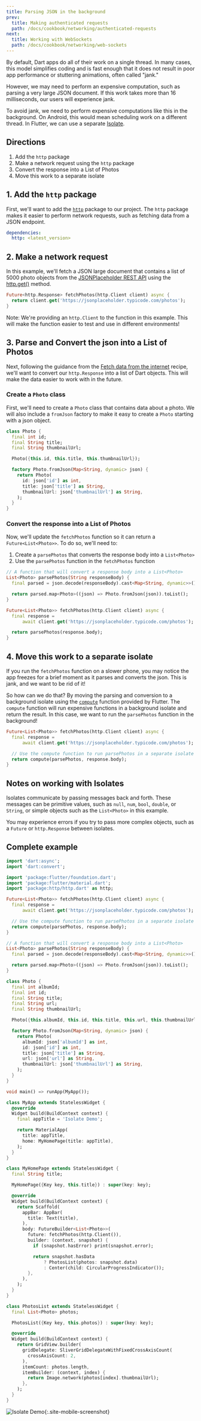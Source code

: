 ```yaml
---
title: Parsing JSON in the background
prev:
  title: Making authenticated requests
  path: /docs/cookbook/networking/authenticated-requests
next:
  title: Working with WebSockets
  path: /docs/cookbook/networking/web-sockets
---
```


By default, Dart apps do all of their work on a single thread. In many cases,
this model simplifies coding and is fast enough that it does not result in
poor app performance or stuttering animations, often called "jank."

However, we may need to perform an expensive computation, such as parsing a
very large JSON document. If this work takes more than 16 milliseconds, our
users will experience jank.

To avoid jank, we need to perform expensive computations like this in the
background. On Android, this would mean scheduling work on a different thread.
In Flutter, we can use a separate [Isolate](https://docs.flutter.io/flutter/dart-isolate/Isolate-class.html).

## Directions

  1. Add the `http` package
  2. Make a network request using the `http` package
  3. Convert the response into a List of Photos
  4. Move this work to a separate isolate

## 1. Add the `http` package

First, we'll want to add the [`http`](https://pub.dartlang.org/packages/http)
package to our project. The `http` package makes it easier to perform network
requests, such as fetching data from a JSON endpoint.

```yaml
dependencies:
  http: <latest_version>
```

## 2. Make a network request

In this example, we'll fetch a JSON large document that contains a list of 5000
photo objects from the [JSONPlaceholder REST API](https://jsonplaceholder.typicode.com)
using the [http.get()]({{site.pub-api}}/http/latest/http/get.html)
method.

<!-- skip -->
```dart
Future<http.Response> fetchPhotos(http.Client client) async {
  return client.get('https://jsonplaceholder.typicode.com/photos');
}
```

Note: We're providing an `http.Client` to the function in this example. This
will make the function easier to test and use in different environments!

## 3. Parse and Convert the json into a List of Photos

Next, following the guidance from the [Fetch data from the internet](/docs/cookbook/networking/fetch-data/)
recipe, we'll want to convert our `http.Response` into a list of Dart objects.
This will make the data easier to work with in the future.

### Create a `Photo` class

First, we'll need to create a `Photo` class that contains data about a photo.
We will also include a `fromJson` factory to make it easy to create a `Photo`
starting with a json object.

<!-- skip -->
```dart
class Photo {
  final int id;
  final String title;
  final String thumbnailUrl;

  Photo({this.id, this.title, this.thumbnailUrl});

  factory Photo.fromJson(Map<String, dynamic> json) {
    return Photo(
      id: json['id'] as int,
      title: json['title'] as String,
      thumbnailUrl: json['thumbnailUrl'] as String,
    );
  }
}
```

### Convert the response into a List of Photos

Now, we'll update the `fetchPhotos` function so it can return a
`Future<List<Photo>>`. To do so, we'll need to:

  1. Create a `parsePhotos` that converts the response body into a `List<Photo>`
  2. Use the `parsePhotos` function in the `fetchPhotos` function

<!-- skip -->
```dart
// A function that will convert a response body into a List<Photo>
List<Photo> parsePhotos(String responseBody) {
  final parsed = json.decode(responseBody).cast<Map<String, dynamic>>();

  return parsed.map<Photo>((json) => Photo.fromJson(json)).toList();
}

Future<List<Photo>> fetchPhotos(http.Client client) async {
  final response =
      await client.get('https://jsonplaceholder.typicode.com/photos');

  return parsePhotos(response.body);
}
```

## 4. Move this work to a separate isolate

If you run the `fetchPhotos` function on a slower phone, you may notice the app
freezes for a brief moment as it parses and converts the json. This is jank,
and we want to be rid of it!

So how can we do that? By moving the parsing and conversion to a background
isolate using the [`compute`](https://docs.flutter.io/flutter/foundation/compute.html)
function provided by Flutter. The `compute` function will run expensive
functions in a background isolate and return the result. In this case, we want
to run the `parsePhotos` function in the background!

<!-- skip -->
```dart
Future<List<Photo>> fetchPhotos(http.Client client) async {
  final response =
      await client.get('https://jsonplaceholder.typicode.com/photos');

  // Use the compute function to run parsePhotos in a separate isolate
  return compute(parsePhotos, response.body);
}
```

## Notes on working with Isolates

Isolates communicate by passing messages back and forth. These messages can
be primitive values, such as `null`, `num`, `bool`, `double`, or `String`, or
simple objects such as the `List<Photo>` in this example.

You may experience errors if you try to pass more complex objects, such as
a `Future` or `http.Response` between isolates.

## Complete example

```dart
import 'dart:async';
import 'dart:convert';

import 'package:flutter/foundation.dart';
import 'package:flutter/material.dart';
import 'package:http/http.dart' as http;

Future<List<Photo>> fetchPhotos(http.Client client) async {
  final response =
      await client.get('https://jsonplaceholder.typicode.com/photos');

  // Use the compute function to run parsePhotos in a separate isolate
  return compute(parsePhotos, response.body);
}

// A function that will convert a response body into a List<Photo>
List<Photo> parsePhotos(String responseBody) {
  final parsed = json.decode(responseBody).cast<Map<String, dynamic>>();

  return parsed.map<Photo>((json) => Photo.fromJson(json)).toList();
}

class Photo {
  final int albumId;
  final int id;
  final String title;
  final String url;
  final String thumbnailUrl;

  Photo({this.albumId, this.id, this.title, this.url, this.thumbnailUrl});

  factory Photo.fromJson(Map<String, dynamic> json) {
    return Photo(
      albumId: json['albumId'] as int,
      id: json['id'] as int,
      title: json['title'] as String,
      url: json['url'] as String,
      thumbnailUrl: json['thumbnailUrl'] as String,
    );
  }
}

void main() => runApp(MyApp());

class MyApp extends StatelessWidget {
  @override
  Widget build(BuildContext context) {
    final appTitle = 'Isolate Demo';

    return MaterialApp(
      title: appTitle,
      home: MyHomePage(title: appTitle),
    );
  }
}

class MyHomePage extends StatelessWidget {
  final String title;

  MyHomePage({Key key, this.title}) : super(key: key);

  @override
  Widget build(BuildContext context) {
    return Scaffold(
      appBar: AppBar(
        title: Text(title),
      ),
      body: FutureBuilder<List<Photo>>(
        future: fetchPhotos(http.Client()),
        builder: (context, snapshot) {
          if (snapshot.hasError) print(snapshot.error);

          return snapshot.hasData
              ? PhotosList(photos: snapshot.data)
              : Center(child: CircularProgressIndicator());
        },
      ),
    );
  }
}

class PhotosList extends StatelessWidget {
  final List<Photo> photos;

  PhotosList({Key key, this.photos}) : super(key: key);

  @override
  Widget build(BuildContext context) {
    return GridView.builder(
      gridDelegate: SliverGridDelegateWithFixedCrossAxisCount(
        crossAxisCount: 2,
      ),
      itemCount: photos.length,
      itemBuilder: (context, index) {
        return Image.network(photos[index].thumbnailUrl);
      },
    );
  }
}
```

![Isolate Demo](/images/cookbook/isolate.gif){:.site-mobile-screenshot}

